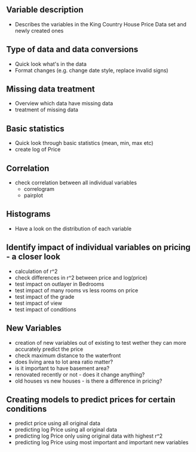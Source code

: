 
## Variable description 
* Describes the variables in the King Country House Price Data set and newly created ones

## Type of data and data conversions
* Quick look what's in the data
* Format changes (e.g. change date style, replace invalid signs)

## Missing data treatment
* Overview which data have missing data
* treatment of missing data

## Basic statistics
* Quick look through basic statistics (mean, min, max etc)
* create log of Price

## Correlation
* check correlation between all individual variables
  * correlogram
  * pairplot
  
## Histograms
* Have a look on the distribution of each variable

## Identify impact of individual variables on pricing - a closer look
* calculation of r^2
* check differences in r^2 between price and log(price)
* test impact on outlayer in Bedrooms
* test impact of many rooms vs less rooms on price
* test impact of the grade
* test impact of view
* test impact of conditions

## New Variables
* creation of new variables out of existing to test wether they can more accurately predict the price
* check maximum distance to the waterfront
* does living area to lot area ratio matter?
* is it important to have basement area?
* renovated recently or not - does it change anything?
* old houses vs new houses - is there a difference in pricing?

## Creating models to predict prices for certain conditions
* predict price using all original data
* predicting log Price using all original data
* predicting log Price only using original data with highest r^2
* predicting log Price using most important and important new variables

